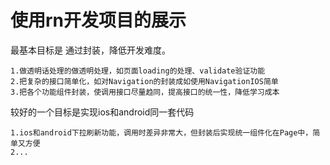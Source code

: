 # 使用rn开发项目的展示
最基本目标是 通过封装，降低开发难度。

    1.做透明话处理的做透明处理，如页面loading的处理、validate验证功能
    2.把复杂的接口简单化，如对Navigation的封装成如使用NavigationIOS简单
    3.把各个功能组件封装，使调用接口尽量趋同，提高接口的统一性，降低学习成本
较好的一个目标是实现ios和android同一套代码

    1.ios和android下拉刷新功能，调用时差异非常大，但封装后实现统一组件化在Page中，简单又方便
    2...
